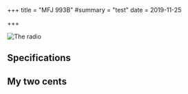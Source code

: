 +++
title = "MFJ 993B"
#summary = "test"
date = 2019-11-25

+++

![The radio](radio.jpg)

## Specifications

## My two cents
